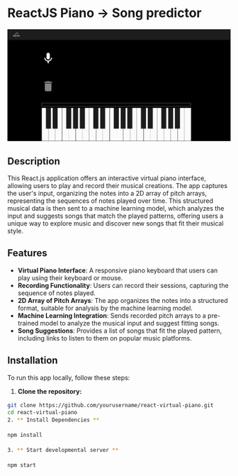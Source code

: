 # ReactJS Piano -> Song predictor
![Piano image](/public/melodypiano.png)

## Description

This React.js application offers an interactive virtual piano interface, allowing users to play and record their musical creations. The app captures the user's input, organizing the notes into a 2D array of pitch arrays, representing the sequences of notes played over time. This structured musical data is then sent to a machine learning model, which analyzes the input and suggests songs that match the played patterns, offering users a unique way to explore music and discover new songs that fit their musical style.

## Features

- **Virtual Piano Interface**: A responsive piano keyboard that users can play using their keyboard or mouse.
- **Recording Functionality**: Users can record their sessions, capturing the sequence of notes played.
- **2D Array of Pitch Arrays**: The app organizes the notes into a structured format, suitable for analysis by the machine learning model.
- **Machine Learning Integration**: Sends recorded pitch arrays to a pre-trained model to analyze the musical input and suggest fitting songs.
- **Song Suggestions**: Provides a list of songs that fit the played pattern, including links to listen to them on popular music platforms.

## Installation

To run this app locally, follow these steps:

1. **Clone the repository:**

```bash
git clone https://github.com/yourusername/react-virtual-piano.git
cd react-virtual-piano
2. ** Install Dependencies **

npm install

3. ** Start developmental server **

npm start
